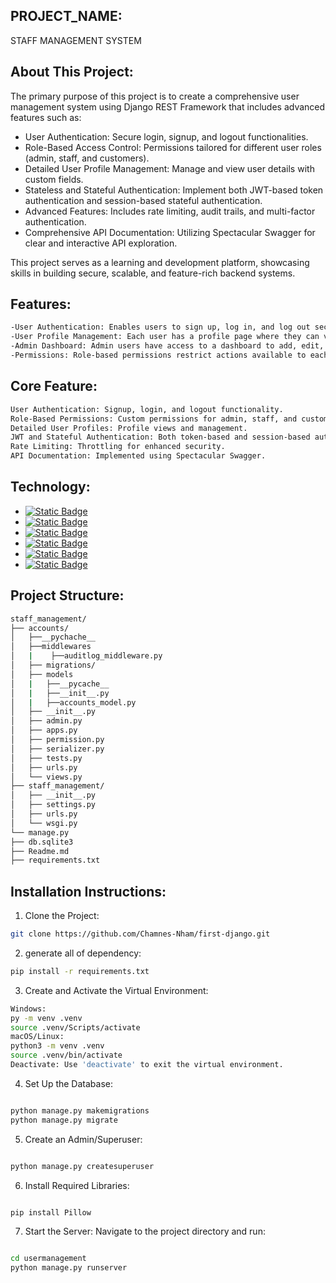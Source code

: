 ## PROJECT_NAME:
STAFF MANAGEMENT SYSTEM


## About This Project:
The primary purpose of this project is to create a comprehensive user management system using Django REST Framework that includes advanced features such as:

- User Authentication: Secure login, signup, and logout functionalities.
- Role-Based Access Control: Permissions tailored for different user roles (admin, staff, and customers).
- Detailed User Profile Management: Manage and view user details with custom fields.
- Stateless and Stateful Authentication: Implement both JWT-based token authentication and session-based stateful authentication.
- Advanced Features: Includes rate limiting, audit trails, and multi-factor authentication.
- Comprehensive API Documentation: Utilizing Spectacular Swagger for clear and interactive API exploration.

This project serves as a learning and development platform, showcasing skills in building secure, scalable, and feature-rich backend systems.

## Features:
````sh
-User Authentication: Enables users to sign up, log in, and log out securely.
-User Profile Management: Each user has a profile page where they can view and manage their bio and profile picture.
-Admin Dashboard: Admin users have access to a dashboard to add, edit, and delete users, as well as manage permissions.
-Permissions: Role-based permissions restrict actions available to each user based on their assigned role.
````

## Core Feature:
````sh
User Authentication: Signup, login, and logout functionality.
Role-Based Permissions: Custom permissions for admin, staff, and customer roles.
Detailed User Profiles: Profile views and management.
JWT and Stateful Authentication: Both token-based and session-based authentication.
Rate Limiting: Throttling for enhanced security.
API Documentation: Implemented using Spectacular Swagger.
````

## Technology:

- [![Static Badge]( https://img.shields.io/badge/Python-3.9+-blue.svg)](https://www.python.org/)
- [![Static Badge](https://img.shields.io/badge/Django-5.1.2-green.svg)](https://www.djangoproject.com/)
- [![Static Badge](https://img.shields.io/badge/DRF-3.14-red.svg)](https://www.django-rest-framework.org/)
- [![Static Badge](https://img.shields.io/badge/Git-2.40-orange.svg)]( https://git-scm.com/)
- [![Static Badge](https://img.shields.io/badge/GitHub-Repo-blue.svg)]( https://github.com/)
- [![Static Badge](https://img.shields.io/badge/SQLite-3-lightgrey.svg)](https://www.sqlite.org/)

## Project Structure:
```sh
staff_management/
├── accounts/  
│   ├──__pychache__  
│   ├──middlewares   
│   |    ├──auditlog_middleware.py
│   ├── migrations/        
│   ├── models
│   |   ├──__pycache__
│   |   ├──__init__.py
│   |   ├──accounts_model.py      
│   ├── __init__.py         
│   ├── admin.py            
│   ├── apps.py      
│   ├── permission.py
│   ├── serializer.py
│   ├── tests.py            
│   ├── urls.py            
│   └── views.py            
├── staff_management/         
│   ├── __init__.py         
│   ├── settings.py         
│   ├── urls.py             
│   └── wsgi.py             
└── manage.py 
├── db.sqlite3
├── Readme.md
├── requirements.txt              

```

## Installation Instructions:
1. Clone the Project:
````sh
git clone https://github.com/Chamnes-Nham/first-django.git
````
2. generate all of dependency:
```sh
pip install -r requirements.txt
```
3. Create and Activate the Virtual Environment:

````sh
Windows:
py -m venv .venv
source .venv/Scripts/activate
macOS/Linux:
python3 -m venv .venv
source .venv/bin/activate
Deactivate: Use 'deactivate' to exit the virtual environment.
````
4. Set Up the Database:
````sh

python manage.py makemigrations
python manage.py migrate
````
5. Create an Admin/Superuser:
````sh

python manage.py createsuperuser
````
6. Install Required Libraries:
````sh

pip install Pillow
````
7. Start the Server:
Navigate to the project directory and run:

```sh

cd usermanagement
python manage.py runserver
```